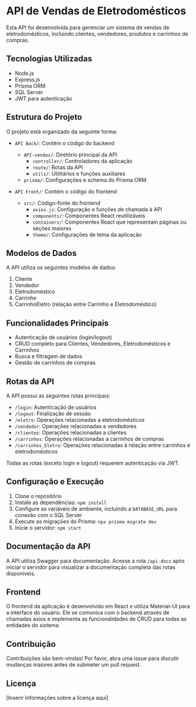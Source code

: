 # API de Vendas de Eletrodomésticos

Esta API foi desenvolvida para gerenciar um sistema de vendas de eletrodomésticos, incluindo clientes, vendedores, produtos e carrinhos de compras.

## Tecnologias Utilizadas

- Node.js
- Express.js
- Prisma ORM
- SQL Server
- JWT para autenticação

## Estrutura do Projeto

O projeto está organizado da seguinte forma:

- `API Back/`: Contém o código do backend
  - `API-vendas/`: Diretório principal da API
    - `controller/`: Controladores da aplicação
    - `route/`: Rotas da API
    - `utils/`: Utilitários e funções auxiliares
  - `prisma/`: Configurações e schema do Prisma ORM

- `API Front/`: Contém o código do frontend
  - `src/`: Código-fonte do frontend
    - `axios.js`: Configuração e funções de chamada à API
    - `components/`: Componentes React reutilizáveis
    - `containers/`: Componentes React que representam páginas ou seções maiores
    - `theme/`: Configurações de tema da aplicação

## Modelos de Dados

A API utiliza os seguintes modelos de dados:

1. Cliente
2. Vendedor
3. Eletrodoméstico
4. Carrinho
5. CarrinhoEletro (relação entre Carrinho e Eletrodoméstico)

## Funcionalidades Principais

- Autenticação de usuários (login/logout)
- CRUD completo para Clientes, Vendedores, Eletrodomésticos e Carrinhos
- Busca e filtragem de dados
- Gestão de carrinhos de compras

## Rotas da API

A API possui as seguintes rotas principais:

- `/login`: Autenticação de usuários
- `/logout`: Finalização de sessão
- `/eletro`: Operações relacionadas a eletrodomésticos
- `/vendedor`: Operações relacionadas a vendedores
- `/clientes`: Operações relacionadas a clientes
- `/carrinhos`: Operações relacionadas a carrinhos de compras
- `/carrinhos_Eletro`: Operações relacionadas à relação entre carrinhos e eletrodomésticos

Todas as rotas (exceto login e logout) requerem autenticação via JWT.

## Configuração e Execução

1. Clone o repositório
2. Instale as dependências: `npm install`
3. Configure as variáveis de ambiente, incluindo a `DATABASE_URL` para conexão com o SQL Server
4. Execute as migrações do Prisma: `npx prisma migrate dev`
5. Inicie o servidor: `npm start`

## Documentação da API

A API utiliza Swagger para documentação. Acesse a rota `/api-docs` após iniciar o servidor para visualizar a documentação completa das rotas disponíveis.

## Frontend

O frontend da aplicação é desenvolvido em React e utiliza Material-UI para a interface do usuário. Ele se comunica com o backend através de chamadas axios e implementa as funcionalidades de CRUD para todas as entidades do sistema.

## Contribuição

Contribuições são bem-vindas! Por favor, abra uma issue para discutir mudanças maiores antes de submeter um pull request.

## Licença

[Inserir informações sobre a licença aqui]
